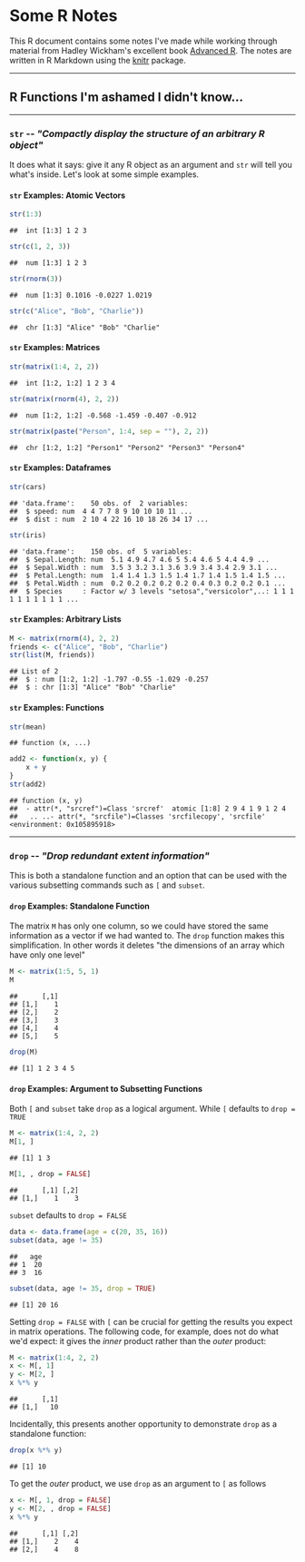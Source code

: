 # Some R Notes

This R document contains some notes I've made while working through material from Hadley Wickham's excellent book [Advanced R](http://adv-r.had.co.nz/). 
The notes are written in R Markdown using the [knitr](http://yihui.name/knitr) package. 

----

## R Functions I'm ashamed I didn't know...

----

### `str`  -- *"Compactly display the structure of an arbitrary R object"*
It does what it says: give it any R object as an argument and `str` will tell you what's inside. 
Let's look at some simple examples.
#### `str` Examples: Atomic Vectors

```r
str(1:3)
```

```
##  int [1:3] 1 2 3
```

```r
str(c(1, 2, 3))
```

```
##  num [1:3] 1 2 3
```

```r
str(rnorm(3))
```

```
##  num [1:3] 0.1016 -0.0227 1.0219
```

```r
str(c("Alice", "Bob", "Charlie"))
```

```
##  chr [1:3] "Alice" "Bob" "Charlie"
```

#### `str` Examples: Matrices

```r
str(matrix(1:4, 2, 2))
```

```
##  int [1:2, 1:2] 1 2 3 4
```

```r
str(matrix(rnorm(4), 2, 2))
```

```
##  num [1:2, 1:2] -0.568 -1.459 -0.407 -0.912
```

```r
str(matrix(paste("Person", 1:4, sep = ""), 2, 2))
```

```
##  chr [1:2, 1:2] "Person1" "Person2" "Person3" "Person4"
```

#### `str` Examples: Dataframes

```r
str(cars)
```

```
## 'data.frame':	50 obs. of  2 variables:
##  $ speed: num  4 4 7 7 8 9 10 10 10 11 ...
##  $ dist : num  2 10 4 22 16 10 18 26 34 17 ...
```

```r
str(iris)
```

```
## 'data.frame':	150 obs. of  5 variables:
##  $ Sepal.Length: num  5.1 4.9 4.7 4.6 5 5.4 4.6 5 4.4 4.9 ...
##  $ Sepal.Width : num  3.5 3 3.2 3.1 3.6 3.9 3.4 3.4 2.9 3.1 ...
##  $ Petal.Length: num  1.4 1.4 1.3 1.5 1.4 1.7 1.4 1.5 1.4 1.5 ...
##  $ Petal.Width : num  0.2 0.2 0.2 0.2 0.2 0.4 0.3 0.2 0.2 0.1 ...
##  $ Species     : Factor w/ 3 levels "setosa","versicolor",..: 1 1 1 1 1 1 1 1 1 1 ...
```


#### `str` Examples: Arbitrary Lists

```r
M <- matrix(rnorm(4), 2, 2)
friends <- c("Alice", "Bob", "Charlie")
str(list(M, friends))
```

```
## List of 2
##  $ : num [1:2, 1:2] -1.797 -0.55 -1.029 -0.257
##  $ : chr [1:3] "Alice" "Bob" "Charlie"
```

#### `str` Examples: Functions

```r
str(mean)
```

```
## function (x, ...)
```

```r
add2 <- function(x, y) {
    x + y
}
str(add2)
```

```
## function (x, y)  
##  - attr(*, "srcref")=Class 'srcref'  atomic [1:8] 2 9 4 1 9 1 2 4
##   .. ..- attr(*, "srcfile")=Classes 'srcfilecopy', 'srcfile' <environment: 0x105895918>
```

----

### `drop`  -- *"Drop redundant extent information"*

This is both a standalone function and an option that can be used with the various subsetting commands such as `[` and `subset`. 

#### `drop` Examples: Standalone Function
The matrix `M` has only one column, so we could have stored the same information as a vector if we had wanted to. 
The `drop` function makes this simplification. 
In other words it deletes "the dimensions of an array which have only one level"

```r
M <- matrix(1:5, 5, 1)
M
```

```
##      [,1]
## [1,]    1
## [2,]    2
## [3,]    3
## [4,]    4
## [5,]    5
```

```r
drop(M)
```

```
## [1] 1 2 3 4 5
```


#### `drop` Examples: Argument to Subsetting Functions
Both `[` and `subset` take `drop` as a logical argument.
While `[` defaults to `drop = TRUE`

```r
M <- matrix(1:4, 2, 2)
M[1, ]
```

```
## [1] 1 3
```

```r
M[1, , drop = FALSE]
```

```
##      [,1] [,2]
## [1,]    1    3
```

`subset` defaults to `drop = FALSE`

```r
data <- data.frame(age = c(20, 35, 16))
subset(data, age != 35)
```

```
##   age
## 1  20
## 3  16
```

```r
subset(data, age != 35, drop = TRUE)
```

```
## [1] 20 16
```

Setting `drop = FALSE` with `[` can be crucial for getting the results you expect in matrix operations. 
The following code, for example, does not do what we'd expect: it gives the *inner* product rather than the *outer* product:

```r
M <- matrix(1:4, 2, 2)
x <- M[, 1]
y <- M[2, ]
x %*% y
```

```
##      [,1]
## [1,]   10
```

Incidentally, this presents another opportunity to demonstrate `drop` as a standalone function:

```r
drop(x %*% y)
```

```
## [1] 10
```

To get the *outer* product, we use `drop` as an argument to `[` as follows

```r
x <- M[, 1, drop = FALSE]
y <- M[2, , drop = FALSE]
x %*% y
```

```
##      [,1] [,2]
## [1,]    2    4
## [2,]    4    8
```


